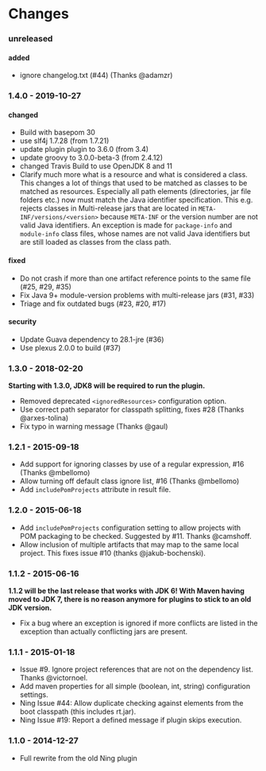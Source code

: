 # Changes

### unreleased

#### added

* ignore changelog.txt (#44) (Thanks @adamzr)

### 1.4.0 - 2019-10-27

#### changed

* Build with basepom 30
* use slf4j 1.7.28 (from 1.7.21)
* update plugin plugin to 3.6.0 (from 3.4)
* update groovy to 3.0.0-beta-3 (from 2.4.12)
* changed Travis Build to use OpenJDK 8 and 11
* Clarify much more what is a resource and what is considered a class. This changes a lot of things that used to be matched as classes to be matched as resources. Especially all path elements (directories, jar file folders etc.) now must match the Java identifier specification. This e.g. rejects classes in Multi-release jars that are located in `META-INF/versions/<version>` because `META-INF` or the version number are not valid Java identifiers. An exception is made for `package-info` and `module-info` class files, whose names are not valid Java identifiers but are still loaded as classes from the class path.

#### fixed

* Do not crash if more than one artifact reference points to the same file (#25, #29, #35)
* Fix Java 9+ module-version problems with multi-release jars (#31, #33)
* Triage and fix outdated bugs (#23, #20, #17)

#### security

* Update Guava dependency to 28.1-jre (#36)
* Use plexus 2.0.0 to build (#37)


### 1.3.0 - 2018-02-20

__Starting with 1.3.0, JDK8 will be required to run the plugin.__

* Removed deprecated `<ignoredResources>` configuration option.
* Use correct path separator for classpath splitting, fixes #28 (Thanks @arxes-tolina)
* Fix typo in warning message (Thanks @gaul)

### 1.2.1 - 2015-09-18

* Add support for ignoring classes by use of a regular expression, #16 (Thanks @mbellomo)
* Allow turning off default class ignore list, #16 (Thanks @mbellomo)
* Add `includePomProjects` attribute in result file.

### 1.2.0 - 2015-06-18

* Add `includePomProjects` configuration setting to allow projects
with POM packaging to be checked. Suggested by #11. Thanks @camshoff.
* Allow inclusion of multiple artifacts that may map to the same local
project. This fixes issue #10 (thanks @jakub-bochenski).

### 1.1.2 - 2015-06-16

__1.1.2 will be the last release that works with JDK 6! With Maven having moved to JDK 7, there
is no reason anymore for plugins to stick to an old JDK version.__

* Fix a bug where an exception is ignored if more conflicts are listed in the exception than
actually conflicting jars are present.

### 1.1.1 - 2015-01-18

* Issue #9. Ignore project references that are not on the dependency list. Thanks @victornoel.
* Add maven properties for all simple (boolean, int, string) configuration settings.
* Ning Issue #44: Allow duplicate checking against elements from the boot classpath
  (this includes rt.jar).
* Ning Issue #19: Report a defined message if plugin skips execution.

### 1.1.0 - 2014-12-27

* Full rewrite from the old Ning plugin
